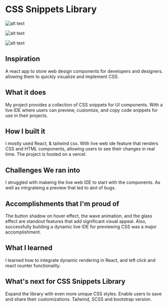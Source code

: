 # CSS Snippets Library

![alt text](https://cloud-1830qvey5-hack-club-bot.vercel.app/0image.png)


![alt text](https://cloud-d9s5gbkpb-hack-club-bot.vercel.app/0image.png)


![alt text](https://cloud-10r70r2p5-hack-club-bot.vercel.app/0image.png)


## Inspiration
A react app to store web design components for developers and designers. allowing them to quickly visualize and implement CSS.

## What it does
My project provides a collection of CSS snippets for UI components. With a live IDE where users can preview, customize, and copy code snippets for use in their projects.

## How I built it
I mostly used React, & tailwind css. With live web ide feature that renders CSS and HTML components, allowing users to see their changes in real time. The project is hosted on a vercel.

## Challenges We ran into
I struggled with makeing the live web IDE to start with the components. As well as intrgrateing a preview that led to alot of bugs.

## Accomplishments that I'm proud of
The button shadow on hover effect, the wave animation, and the glass effect are standout features that add significant visual appeal. Also, successfully building a dynamic live IDE for previewing CSS was a major accomplishment.

## What I learned
I learned how to integrate dynamic rendering in React, and left click and react rounter functionailty.

## What's next for CSS Snippets Library
Expand the library with even more unique CSS styles.
Enable users to save and share their customizations.
Tailwind, SCSS and bootstrap version.
